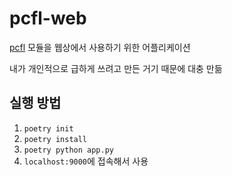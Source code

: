 # pcfl-web

[pcfl](https://github.com/skywinz/pcfl) 모듈을 웹상에서 사용하기 위한 어플리케이션

내가 개인적으로 급하게 쓰려고 만든 거기 때문에 대충 만듦

## 실행 방법

1. ```poetry init```
2. ```poetry install```
3. ```poetry python app.py```
4. ```localhost:9000```에 접속해서 사용